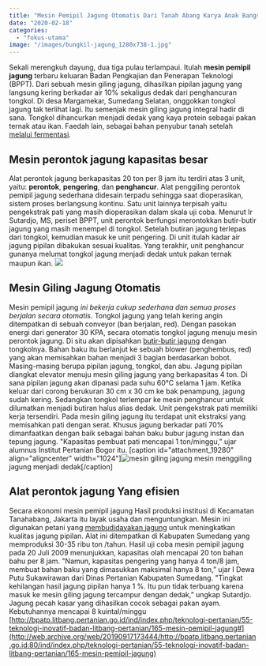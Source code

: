 ```yaml
---
title: "Mesin Pemipil Jagung Otomatis Dari Tanah Abang Karya Anak Bangsa"
date: "2020-02-18"
categories: 
  - "fokus-utama"
image: "/images/bungkil-jagung_1280x738-1.jpg"
---
```


Sekali merengkuh dayung, dua tiga pulau terlampaui. Itulah **mesin pemipil jagung** terbaru keluaran Badan Pengkajian dan Penerapan Teknologi (BPPT). Dari sebuah mesin giling jagung, dihasilkan pipilan jagung yang langsung kering berkadar air 10% sekaligus dedak dari penghancuran tongkol. Di desa Margamekar, Sumedang Selatan, onggokkan tongkol jagung tak terlihat lagi. Itu semenjak mesin giling jagung integral hadir di sana. Tongkol dihancurkan menjadi dedak yang kaya protein sebagai pakan ternak atau ikan. Faedah lain, sebagai bahan penyubur tanah setelah [melalui fermentasi](http://localhost/mitra/sistem-tanam-jajar-legowo-tanaman.html).

## Mesin perontok jagung kapasitas besar

Alat perontok jagung berkapasitas 20 ton per 8 jam itu terdiri atas 3 unit, yaitu: **perontok**, **pengering**, dan **penghancur**. Alat penggiling perontok pemipil jagung sederhana didesain terpadu sehingga saat dioperasikan, sistem proses berlangsung kontinu. Satu unit lainnya terpisah yaitu pengekstrak pati yang masih dioperasikan dalam skala uji coba. Menurut Ir Sutardjo, MS, periset BPPT, unit perontok berfungsi merontokkan butir-butir jagung yang masih menempel di tongkol. Setelah butiran jagung terlepas dari tongkol, kemudian masuk ke unit pengering. Di unit itulah kadar air jagung pipilan dibakukan sesuai kualitas. Yang terakhir, unit penghancur gunanya melumat tongkol jagung menjadi dedak untuk pakan ternak maupun ikan. ![](/images/mesin-pemipil-1024x576.jpg)

## Mesin Giling Jagung Otomatis

Mesin pemipil jagung _ini bekerja cukup sederhana dan semua proses berjalan secara otomatis_. Tongkol jagung yang telah kering angin ditempatkan di sebuah conveyor (ban berjalan, red). Dengan pasokan energi dari generator 30 KPA, secara otomatis tongkol jagung menuju mesin perontok jagung. Di situ akan dipisahkan [butir-butir jagung](http://localhost/mitra/bibit-jagung-hibrida-terbaik-golden.html) dengan tongkolnya. Bahan baku itu berlanjut ke sebuah blower (penghembus, red) yang akan memisahkan bahan menjadi 3 bagian berdasarkan bobot. Masing-masing berupa pipilan jagung, tongkol, dan abu. Jagung pipilan diangkat elevator menuju mesin giling jagung yang berkapasitas 4 ton. Di sana pipilan jagung akan dipanasi pada suhu 60°C selama 1 jam. Ketika keluar dari corong berukuran 30 cm x 30 cm ke bak penampung, jagung sudah kering. Sedangkan tongkol terlempar ke mesin penghancur untuk dilumatkan menjadi butiran halus alias dedak. Unit pengekstrak pati memiliki kerja tersendiri. Pada mesin giling jagung itu terdapat unit ekstraksi yang memisahkan pati dengan serat. Khusus jagung berkadar pati 70% dimanfaatkan dengan baik sebagai bahan baku bubur jagung instan dan tepung jagung. "Kapasitas pembuat pati mencapai 1 ton/minggu,” ujar alumnus Institut Pertanian Bogor itu. \[caption id="attachment\_19280" align="aligncenter" width="1024"\]![mesin giling jagung](/images/mesin-giling-jagung-1024x576.jpg) mesin menggiling jagung menjadi dedak\[/caption\]

## Alat perontok jagung Yang efisien

Secara ekonomi mesin pemipil jagung Hasil produksi institusi di Kecamatan Tanahabang, Jakarta itu layak usaha dan menguntungkan. Mesin ini digunakan petani yang [membudidayakan jagung](http://localhost/mitra/budidaya-jagung-tanah-pasir-sprinkler.html) untuk meningkatkan kualitas jagung pipilan. Alat ini ditempatkan di Kabupaten Sumedang yang memproduksi 30-35 ribu ton /tahun. Hasil uji coba mesin pemipil jagung pada 20 Juli 2009 menunjukkan, kapasitas olah mencapai 20 ton bahan bahu per 8 jam. "Namun, kapasitas pengering yang hanya 4 ton/8 jam, membuat bahan baku yang dimasukkan maksimal hanya 8 ton,” ujar I Dewa Putu Sukawirawan dari Dinas Pertanian Kabupaten Sumedang. "Tingkat kehilangan hasil jagung pipilan hanya 1 %. Itu pun tidak terbuang karena masuk ke mesin giling jagung tercampur dengan dedak,” ungkap Sutardjo. Jagung pecah kasar yang dihasilkan cocok sebagai pakan ayam. Kebutuhannya mencapai 8 kuintal/minggu [http://bpatp.litbang.pertanian.go.id/ind/index.php/teknologi-pertanian/55-teknologi-inovatif-badan-litbang-pertanian/165-mesin-pemipil-jagung#](http://web.archive.org/web/20190917173444/http://bpatp.litbang.pertanian.go.id:80/ind/index.php/teknologi-pertanian/55-teknologi-inovatif-badan-litbang-pertanian/165-mesin-pemipil-jagung)
